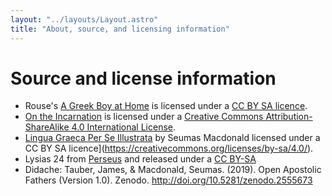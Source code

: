 ```yaml
---
layout: "../layouts/Layout.astro"
title: "About, source, and licensing information"
---
```


# Source and license information

- Rouse's [A Greek Boy at Home](https://github.com/fhardison/rouse-a-greek-boy-at-home) is licensed under a [CC BY SA licence](https://creativecommons.org/licenses/by-sa/4.0/).
- [On the Incarnation](https://github.com/fhardison/on-the-incarnaton) is licensed under a [Creative Commons Attribution-ShareAlike 4.0 International License](http://creativecommons.org/licenses/by-sa/4.0/).
- [Lingua Graeca Per Se Illustrata](https://seumasjeltzz.github.io/LinguaeGraecaePerSeIllustrata/) by Seumas Macdonald licensed under a CC BY SA licence](https://creativecommons.org/licenses/by-sa/4.0/). 
- Lysias 24 from [Perseus](http://www.perseus.tufts.edu/hopper/text?doc=Perseus:text:1999.01.0153:speech%3D24) and released under a [CC BY-SA](http://creativecommons.org/licenses/by-sa/3.0/us/) 
- Didache: Tauber, James, & Macdonald, Seumas. (2019). Open Apostolic Fathers (Version 1.0). Zenodo. http://doi.org/10.5281/zenodo.2555673
